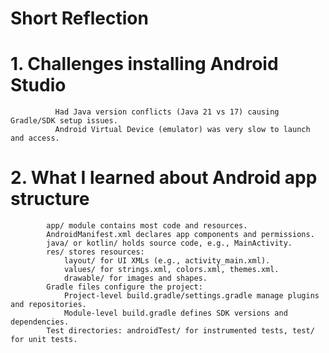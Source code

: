 # Short Reflection
# 1. Challenges installing Android Studio
              Had Java version conflicts (Java 21 vs 17) causing Gradle/SDK setup issues.
              Android Virtual Device (emulator) was very slow to launch and access.
# 2. What I learned about Android app structure
            app/ module contains most code and resources.
            AndroidManifest.xml declares app components and permissions.
            java/ or kotlin/ holds source code, e.g., MainActivity.
            res/ stores resources:
                layout/ for UI XMLs (e.g., activity_main.xml).
                values/ for strings.xml, colors.xml, themes.xml.
                drawable/ for images and shapes.
            Gradle files configure the project:
                Project-level build.gradle/settings.gradle manage plugins and repositories.
                Module-level build.gradle defines SDK versions and dependencies.
            Test directories: androidTest/ for instrumented tests, test/ for unit tests.
